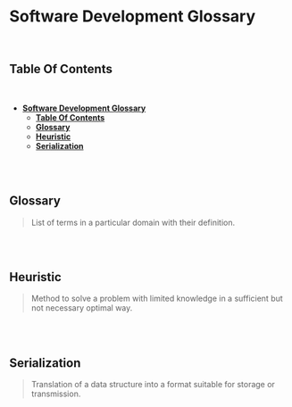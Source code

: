 # **Software Development Glossary**
<br>

## **Table Of Contents**
<br>

- [**Software Development Glossary**](#software-development-glossary)
  - [**Table Of Contents**](#table-of-contents)
  - [**Glossary**](#glossary)
  - [**Heuristic**](#heuristic)
  - [**Serialization**](#serialization)

<br>
<br>

## **Glossary**
> List of terms in a particular domain with their definition.

<br>
<br>

## **Heuristic**
> Method to solve a problem with limited knowledge in a sufficient but not necessary optimal way.

<br>
<br>

## **Serialization**
> Translation of a data structure into a format suitable for storage or transmission.
